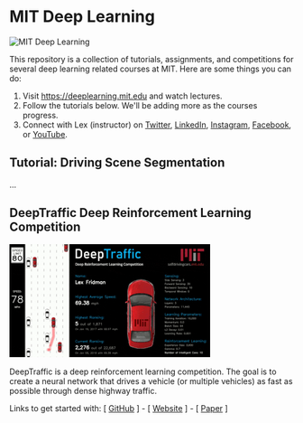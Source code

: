 # MIT Deep Learning

![MIT Deep Learning](https://deeplearning.mit.edu/files/images/mit_deep_learning.png)

This repository is a collection of tutorials, assignments, and competitions for several deep learning related courses at MIT. Here are some things you can do:

1. Visit https://deeplearning.mit.edu and watch lectures.
1. Follow the tutorials below. We'll be adding more as the courses progress.
1. Connect with Lex (instructor) on [Twitter](https://twitter.com/LexFridman), [LinkedIn](https://www.linkedin.com/in/lexfridman/), [Instagram](https://www.instagram.com/lexfridman/), [Facebook](https://www.facebook.com/lexfridman), or [YouTube](https://www.youtube.com/lexfridman).

## Tutorial: Driving Scene Segmentation

...

## DeepTraffic Deep Reinforcement Learning Competition

<img src="images/thumb_deeptraffic.gif">

DeepTraffic is a deep reinforcement learning competition. The goal is to create a neural network that drives a vehicle (or multiple vehicles) as fast as possible through dense highway traffic.

Links to get started with: 
[ [GitHub](https://selfdrivingcars.mit.edu/deeptraffic) ] - 
[ [Website](https://selfdrivingcars.mit.edu/deeptraffic) ] - 
[ [Paper](https://arxiv.org/abs/1801.02805) ]
